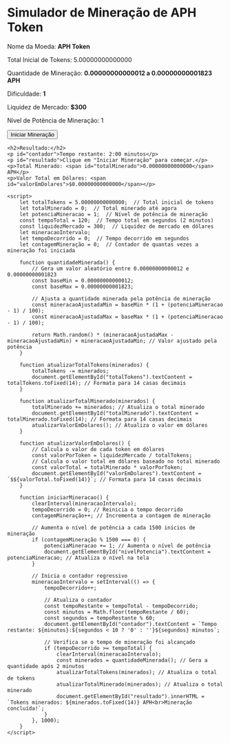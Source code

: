 <!DOCTYPE html>
<html lang="pt-BR">
<head>
    <meta charset="UTF-8">
    <meta name="viewport" content="width=device-width, initial-scale=1.0">
    <title>Minerador de APH Token</title>
</head>
<body>
    <h1>Simulador de Mineração de APH Token</h1>
    <p>Nome da Moeda: <strong>APH Token</strong></p>
    <p>Total Inicial de Tokens: <span id="totalTokens">5.00000000000000</span></p>
    <p>Quantidade de Mineração: <strong>0.00000000000012 a 0.00000000001823 APH</strong></p>
    <p>Dificuldade: <strong>1</strong></p>
    <p>Liquidez de Mercado: <strong>$300</strong></p>
    <p>Nível de Potência de Mineração: <span id="nivelPotencia">1</span></p>
    <button onclick="iniciarMineracao()">Iniciar Mineração</button>

    <h2>Resultado:</h2>
    <p id="contador">Tempo restante: 2:00 minutos</p>
    <p id="resultado">Clique em "Iniciar Mineração" para começar.</p>
    <p>Total Minerado: <span id="totalMinerado">0.00000000000000</span> APH</p>
    <p>Valor Total em Dólares: <span id="valorEmDolares">$0.00000000000000</span></p>

    <script>
        let totalTokens = 5.00000000000000;  // Total inicial de tokens
        let totalMinerado = 0;  // Total minerado até agora
        let potenciaMineracao = 1;  // Nível de potência de mineração
        const tempoTotal = 120;  // Tempo total em segundos (2 minutos)
        const liquidezMercado = 300;  // Liquidez de mercado em dólares
        let mineracaoIntervalo;
        let tempoDecorrido = 0;  // Tempo decorrido em segundos
        let contagemMineração = 0;  // Contador de quantas vezes a mineração foi iniciada

        function quantidadeMinerada() {
            // Gera um valor aleatório entre 0.00000000000012 e 0.00000000001823
            const baseMin = 0.00000000000012;
            const baseMax = 0.00000000001823;

            // Ajusta a quantidade minerada pela potência de mineração
            const mineracaoAjustadaMin = baseMin * (1 + (potenciaMineracao - 1) / 100);
            const mineracaoAjustadaMax = baseMax * (1 + (potenciaMineracao - 1) / 100);

            return Math.random() * (mineracaoAjustadaMax - mineracaoAjustadaMin) + mineracaoAjustadaMin; // Valor ajustado pela potência
        }

        function atualizarTotalTokens(minerados) {
            totalTokens -= minerados;
            document.getElementById("totalTokens").textContent = totalTokens.toFixed(14); // Formata para 14 casas decimais
        }

        function atualizarTotalMinerado(minerados) {
            totalMinerado += minerados; // Atualiza o total minerado
            document.getElementById("totalMinerado").textContent = totalMinerado.toFixed(14); // Formata para 14 casas decimais
            atualizarValorEmDolares(); // Atualiza o valor em dólares
        }

        function atualizarValorEmDolares() {
            // Calcula o valor de cada token em dólares
            const valorPorToken = liquidezMercado / totalTokens;
            // Calcula o valor total em dólares baseado no total minerado
            const valorTotal = totalMinerado * valorPorToken;
            document.getElementById("valorEmDolares").textContent = `$${valorTotal.toFixed(14)}`; // Formata para 14 casas decimais
        }

        function iniciarMineracao() {
            clearInterval(mineracaoIntervalo);
            tempoDecorrido = 0; // Reinicia o tempo decorrido
            contagemMineração++; // Incrementa a contagem de mineração

            // Aumenta o nível de potência a cada 1500 inícios de mineração
            if (contagemMineração % 1500 === 0) {
                potenciaMineracao += 1; // Aumenta o nível de potência
                document.getElementById("nivelPotencia").textContent = potenciaMineracao; // Atualiza o nível na tela
            }

            // Inicia o contador regressivo
            mineracaoIntervalo = setInterval(() => {
                tempoDecorrido++;

                // Atualiza o contador
                const tempoRestante = tempoTotal - tempoDecorrido;
                const minutos = Math.floor(tempoRestante / 60);
                const segundos = tempoRestante % 60;
                document.getElementById("contador").textContent = `Tempo restante: ${minutos}:${segundos < 10 ? '0' : ''}${segundos} minutos`;

                // Verifica se o tempo de mineração foi alcançado
                if (tempoDecorrido >= tempoTotal) {
                    clearInterval(mineracaoIntervalo);
                    const minerados = quantidadeMinerada(); // Gera a quantidade após 2 minutos
                    atualizarTotalTokens(minerados); // Atualiza o total de tokens
                    atualizarTotalMinerado(minerados); // Atualiza o total minerado
                    document.getElementById("resultado").innerHTML = `Tokens minerados: ${minerados.toFixed(14)} APH<br>Mineração concluída!`;
                }
            }, 1000);
        }
    </script>
</body>
</html>
